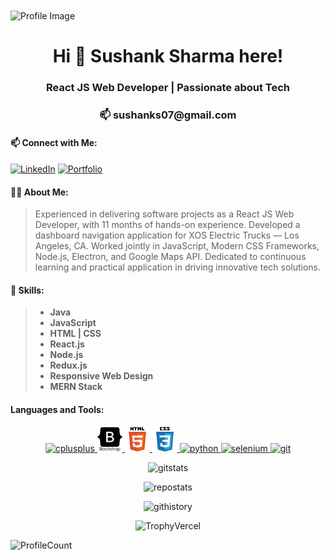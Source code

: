 <img src="https://media.licdn.com/dms/image/D5616AQEna6Dz4ow-nA/profile-displaybackgroundimage-shrink_350_1400/0/1676894104778?e=1691625600&v=beta&t=SzlqScZGC5jWaR0S-k1SZZqNagYQ-6zOL7lcTNLfolw" align="center" alt="Profile Image" />

<h1 align="center">Hi 👋 Sushank Sharma here!</h1>
<h3 align="center">React JS Web Developer | Passionate about Tech</h3>
<h3 align="center">📫 sushanks07@gmail.com</h3>

<!-- <h3 align="left">Let's Connect:</h3>
<p align="left">
<a href="https://www.linkedin.com/in/sushank-sharma-ss21/" target="blank"><img align="left" src="https://raw.githubusercontent.com/rahuldkjain/github-profile-readme-generator/master/src/images/icons/Social/linked-in-alt.svg" alt="" height="30" width="40" /></a>
<a href="https://sushanks07.wixsite.com/my-site-ss21" target="blank"><img align="left" src="https://www.vectorlogo.zone/logos/filemaker/filemaker-icon.svg" alt="" height="30" width="40" /></a>
</p> -->

<h4 align="left">📫 Connect with Me:</h4>

[![LinkedIn](https://img.shields.io/badge/LinkedIn-SushankSharma-blue)](https://www.linkedin.com/in/sushank-sharma-ss21/)
[![Portfolio](https://img.shields.io/badge/Portfolio-SushankSharma-green)](https://sushanks07.wixsite.com/my-site-ss21)

<h4 align="left">👨‍💻 About Me:</h4>

> Experienced in delivering software projects as a React JS Web Developer, with 11 months of hands-on experience. Developed a dashboard navigation application for XOS Electric Trucks — Los Angeles, CA.
> Worked jointly in JavaScript, Modern CSS Frameworks, Node.js, Electron, and Google Maps API. Dedicated to continuous learning and practical application in driving innovative tech solutions.

<h4 align="left">🚀 Skills:</h4>

> - **Java**
> - **JavaScript**
> - **HTML | CSS**
> - **React.js**
> - **Node.js**
> - **Redux.js**
> - **Responsive Web Design**
> - **MERN Stack**

<h4 align="left">Languages and Tools:</h4>
<p align="center">
<a href="https://www.w3schools.com/java/" target="_blank" rel="noreferrer"> <img src="https://www.vectorlogo.zone/logos/java/java-ar21.svg" alt="cplusplus" width="40" height="40"/> </a>
<a href="https://getbootstrap.com" target="_blank" rel="noreferrer"> <img src="https://raw.githubusercontent.com/devicons/devicon/master/icons/bootstrap/bootstrap-plain-wordmark.svg" alt="bootstrap" width="40" height="40"/> </a>
<a href="https://www.w3.org/html/" target="_blank" rel="noreferrer"> <img src="https://raw.githubusercontent.com/devicons/devicon/master/icons/html5/html5-original-wordmark.svg" alt="html5" width="40" height="40"/> </a>
<a href="https://www.w3schools.com/css/" target="_blank" rel="noreferrer"> <img src="https://raw.githubusercontent.com/devicons/devicon/master/icons/css3/css3-original-wordmark.svg" alt="css3" width="40" height="40"/> </a>
<a href="https://www.codecademy.com/courses/introduction-to-javascript/lessons/introduction-to-javascript/exercises/intro" target="_blank" rel="noreferrer"> <img src="https://www.vectorlogo.zone/logos/javascript/javascript-horizontal.svg" alt="python" width="40" height="40"/> </a>
<a href="https://www.coursera.org/learn/algorithms-part1" target="_blank" rel="noreferrer"> <img src="https://www.vectorlogo.zone/logos/coursera/coursera-ar21.svg" alt="selenium" width="40" height="40"/> </a>
<a href="https://git-scm.com/" target="_blank" rel="noreferrer"> <img src="https://www.vectorlogo.zone/logos/git-scm/git-scm-icon.svg" alt="git" width="40" height="40"/> </a>
</p>

<p align="center"> <img src="https://github-readme-stats.vercel.app/api/top-langs/?username=SushankSharma&hide_progress=true&theme=dark" alt="gitstats"/> </p> 
<p align="center"><img src="https://readmestats.999857.xyz/api?username=SushankSharma&show_icons=true&locale=en&theme=dark" alt="repostats"/> </p>
<p align="center"><img src="https://github-readme-streak-stats.herokuapp.com/?user=SushankSharma&theme=dark" alt="githistory"/>
</p>
<p align="center"> <img src="https://github-profile-trophy.vercel.app/?username=SushankSharma&column=-1&theme=onedark" alt="TrophyVercel" /> 
</p>

<p align="left"> <img src="https://komarev.com/ghpvc/?username=SushankSharma&label=Profile%20views&color=0e75b6&style=flat" alt="ProfileCount" /> </p>
